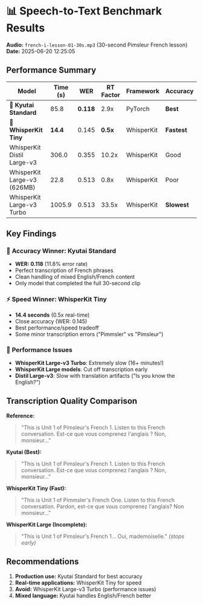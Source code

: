 # 📊 Speech-to-Text Benchmark Results

**Audio:** `french-i-lesson-01-30s.mp3` (30-second Pimsleur French lesson)
**Date:** 2025-06-20 12:25:05

## Performance Summary

| Model                       | Time (s) | WER       | RT Factor | Framework  | Accuracy    |
| --------------------------- | -------- | --------- | --------- | ---------- | ----------- |
| **🥇 Kyutai Standard**      | 85.8     | **0.118** | 2.9x      | PyTorch    | **Best**    |
| **🥈 WhisperKit Tiny**      | **14.4** | 0.145     | **0.5x**  | WhisperKit | **Fastest** |
| WhisperKit Distil Large-v3  | 306.0    | 0.355     | 10.2x     | WhisperKit | Good        |
| WhisperKit Large-v3 (626MB) | 22.8     | 0.513     | 0.8x      | WhisperKit | Poor        |
| WhisperKit Large-v3 Turbo   | 1005.9   | 0.513     | 33.5x     | WhisperKit | **Slowest** |

## Key Findings

### 🎯 **Accuracy Winner: Kyutai Standard**

- **WER: 0.118** (11.8% error rate)
- Perfect transcription of French phrases
- Clean handling of mixed English/French content
- Only model that completed the full 30-second clip

### ⚡ **Speed Winner: WhisperKit Tiny**

- **14.4 seconds** (0.5x real-time)
- Close accuracy (WER: 0.145)
- Best performance/speed tradeoff
- Some minor transcription errors ("Pimmsler" vs "Pimsleur")

### 🐌 **Performance Issues**

- **WhisperKit Large-v3 Turbo**: Extremely slow (16+ minutes!)
- **WhisperKit Large models**: Cut off transcription early
- **Distil Large-v3**: Slow with translation artifacts ("Is you know the English?")

## Transcription Quality Comparison

**Reference:**

> "This is Unit 1 of Pimsleur's French 1. Listen to this French conversation. Est-ce que vous comprenez l'anglais ? Non, monsieur..."

**Kyutai (Best):**

> "This is Unit 1 of Pimsleur's French 1. Listen to this French conversation. Est-ce que vous comprenez l'anglais ? Non, monsieur..."

**WhisperKit Tiny (Fast):**

> "This is Unit 1 of Pimmsler's French One. Listen to this French conversation. Pardon, est-ce que vous comprenez l'anglais? Non monsieur..."

**WhisperKit Large (Incomplete):**

> "This is Unit 1 of Pimsleur's French 1... Oui, mademoiselle." _(stops early)_

## Recommendations

1. **Production use:** Kyutai Standard for best accuracy
2. **Real-time applications:** WhisperKit Tiny for speed
3. **Avoid:** WhisperKit Large-v3 Turbo (performance issues)
4. **Mixed language:** Kyutai handles English/French better
